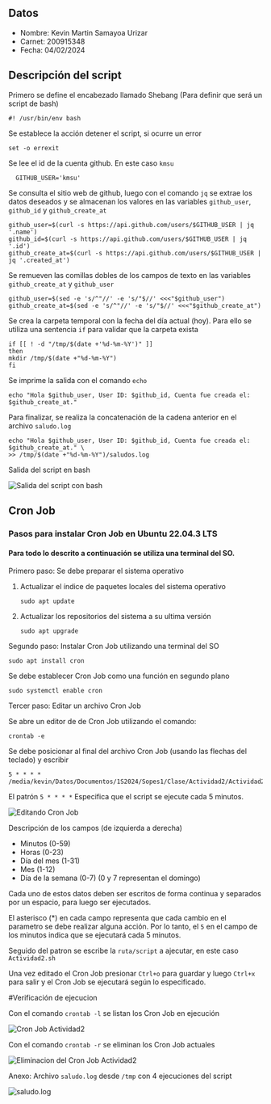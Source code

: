 ## Datos
* Nombre: Kevin Martin Samayoa Urizar
* Carnet: 200915348
* Fecha: 04/02/2024

## Descripción del script

Primero se define el encabezado llamado Shebang (Para definir que será un script de bash)
    
    #! /usr/bin/env bash

 Se establece la acción detener el script, si ocurre un error
  
    set -o errexit

Se lee el id de la cuenta github. En este caso `kmsu` 

      GITHUB_USER='kmsu'

Se consulta el sitio web de github, luego con el comando `jq` se extrae los datos deseados y se almacenan los valores en las variables `github_user`, `github_id` y `github_create_at`

    github_user=$(curl -s https://api.github.com/users/$GITHUB_USER | jq '.name')
    github_id=$(curl -s https://api.github.com/users/$GITHUB_USER | jq '.id')
    github_create_at=$(curl -s https://api.github.com/users/$GITHUB_USER | jq '.created_at')

Se remueven las comillas dobles de los campos de texto en las variables `github_create_at` y `github_user`

    github_user=$(sed -e 's/^"//' -e 's/"$//' <<<"$github_user") 
    github_create_at=$(sed -e 's/^"//' -e 's/"$//' <<<"$github_create_at")

Se crea la carpeta temporal con la fecha del día actual (hoy). Para ello se utiliza una sentencia `if` para validar que la carpeta exista

    if [[ ! -d "/tmp/$(date +'%d-%m-%Y')" ]]
    then
    mkdir /tmp/$(date +"%d-%m-%Y") 
    fi

Se imprime la salida con el comando `echo`
    
    echo "Hola $github_user, User ID: $github_id, Cuenta fue creada el: $github_create_at." 

Para finalizar, se realiza la concatenación de la cadena anterior en el archivo `saludo.log`

    echo "Hola $github_user, User ID: $github_id, Cuenta fue creada el: $github_create_at." \
    >> /tmp/$(date +"%d-%m-%Y")/saludos.log

Salida del script en bash 

![Salida del script con bash](https://github.com/kmsu/so1_actividades_200915348/blob/main/Actividad2/Imagenes/Captura%20desde%202024-02-04%2021-15-27.png)

## Cron Job
### Pasos para instalar Cron Job en Ubuntu 22.04.3 LTS 
#### Para todo lo descrito a continuación se utiliza una terminal del SO.

Primero paso: Se debe preparar el sistema operativo

1. Actualizar el índice de paquetes locales del sistema operativo

       sudo apt update
   
3. Actualizar los repositorios del sistema a su ultima versión

       sudo apt upgrade
   
Segundo paso: Instalar Cron Job utilizando una terminal del SO

    sudo apt install cron 

Se debe establecer Cron Job como una función en segundo plano

    sudo systemctl enable cron

Tercer paso: Editar un archivo Cron Job

Se abre un editor de de Cron Job utilizando el comando:

    crontab -e

Se debe posicionar al final del archivo Cron Job (usando las flechas del teclado) y escribir 

    5 * * * * /media/kevin/Datos/Documentos/1S2024/Sopes1/Clase/Actividad2/Actividad2.sh

El patrón `5 * * * *` Especifica que el script se ejecute cada 5 minutos. 

![Editando Cron Job](https://github.com/kmsu/so1_actividades_200915348/blob/main/Actividad2/Imagenes/Captura%20desde%202024-02-04%2021-53-52.png)

Descripción de los campos (de izquierda a derecha)
* Minutos (0-59)
* Horas (0-23)
* Día del mes (1-31)
* Mes (1-12)
* Día de la semana (0-7) (0 y 7 representan el domingo)

Cada uno de estos datos deben ser escritos de forma continua y separados por un espacio, para luego ser ejecutados.

El asterisco (*) en cada campo representa que cada cambio en el parametro se debe realizar alguna acción. Por lo tanto, el `5` en el campo de los minutos indica que se ejecutará cada 5 minutos.

Seguido del patron se escribe la `ruta/script` a ajecutar, en este caso `Actividad2.sh`

Una vez editado el Cron Job presionar `Ctrl+o` para guardar y luego `Ctrl+x` para salir y el Cron Job se ejecutará según lo especificado.

#Verificación de ejecucion

Con el comando `crontab -l` se listan los Cron Job en ejecución

![Cron Job Actividad2](https://github.com/kmsu/so1_actividades_200915348/blob/main/Actividad2/Imagenes/Captura%20desde%202024-02-04%2021-54-45.png)

Con el comando `crontab -r` se eliminan los Cron Job actuales

![Eliminacion del Cron Job Actividad2](https://github.com/kmsu/so1_actividades_200915348/blob/main/Actividad2/Imagenes/Captura%20desde%202024-02-04%2021-55-46.png)

Anexo: Archivo `saludo.log` desde `/tmp` con 4 ejecuciones del script

![saludo.log](https://github.com/kmsu/so1_actividades_200915348/blob/main/Actividad2/Imagenes/Captura%20desde%202024-02-04%2021-50-23.png)





